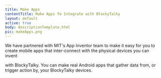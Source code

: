 ```yaml
---
title: Make Apps
contentTitle: Make Apps To Integrate with BlockyTalky
layout: default
active: true
body: descriptionTemplate.html
pic: makeApps.png
---
```

We have partnered with MIT's App Inventor team to make it easy for you to create mobile apps that inter-connect with the physical devices you can invent

with BlockyTalky. You can make real Android apps that gather data from, or trigger action by, your BlockyTalky devices.

